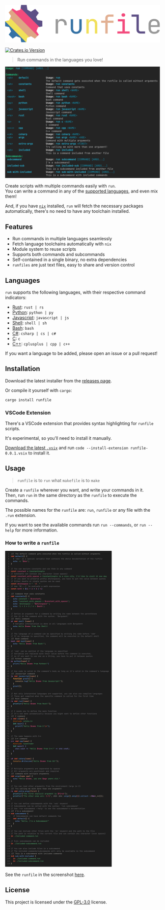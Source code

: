 [![Logo](assets/logo.svg)](https://crates.io/crates/runfile)


[![Crates.io Version](https://img.shields.io/crates/v/runfile?style=flat)](https://crates.io/crates/runfile)

> Run commands in the languages you love!

![Screenshot](assets/screenshot.png)

Create scripts with multiple commands easily with `run`.  
You can write a command in any of the [supported languages](#languages), and even mix them!

And, if you have [`nix`](https://nixos.org/) installed, `run` will fetch the necessary packages automatically, there's no need to have any toolchain installed.

## Features
- Run commands in multiple languages seamlessly
- Fetch language toolchains automatically with `nix`
- Module system to reuse scripts
- Supports both commands and subcommands
- Self-contained in a single binary, no extra dependencies
- `runfiles` are just text files, easy to share and version control

## Languages
`run` supports the following languages, with their respective command indicators:

- [Rust](https://www.rust-lang.org/): `rust | rs`
- [Python](https://www.python.org/): `python | py`
- [Javascript](https://nodejs.org/): `javascript | js`
- [Shell](https://en.wikipedia.org/wiki/Shell_script): `shell | sh`
- [Bash](https://en.wikipedia.org/wiki/Bash_(Unix_shell)): `bash`
- [C#](https://docs.microsoft.com/en-us/dotnet/csharp/): `csharp | cs | c#`
- [C](https://en.wikipedia.org/wiki/C_(programming_language)): `c`
- [C++](https://en.wikipedia.org/wiki/C%2B%2B): `cplusplus | cpp | c++`

If you want a language to be added, please open an issue or a pull request!

## Installation
Download the latest installer from the [releases page](https://github.com/LyonSyonII/run/releases).

Or compile it yourself with `cargo`:

```sh
cargo install runfile
```

### VSCode Extension
There's a VSCode extension that provides syntax highlighting for `runfile` scripts.

It's experimental, so you'll need to install it manually.

[Download the latest `.vsix`](https://raw.githubusercontent.com/LyonSyonII/run/main/extension/runfile-0.0.1.vsix?token=GHSAT0AAAAAACM7TI7UITOPPOEAUENEGCCMZN5QKYA) and run `code --install-extension runfile-0.0.1.vsix` to install it.

## Usage
> `runfile` is to `run` what `makefile` is to `make`

Create a `runfile` wherever you want, and write your commands in it.  
Then, run `run` in the same directory as the `runfile` to execute the commands.

The possible names for the `runfile` are: `run`, `runfile` or any file with the `.run` extension.

If you want to see the available commands run `run --commands`, or `run --help` for more information.

### How to write a `runfile`
![Example](assets/example.png)

See the `runfile` in the screenshot [here](examples/runfile.run).

## License
This project is licensed under the [GPL-3.0](LICENSE) license.